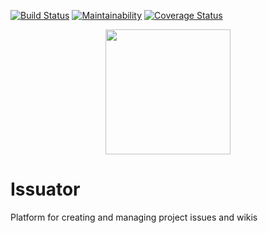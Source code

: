 [![Build Status](https://travis-ci.com/fantkolja/issuator.svg?branch=master)](https://travis-ci.com/fantkolja/issuator)
[![Maintainability](https://api.codeclimate.com/v1/badges/f0e73339e6d4997ad6d4/maintainability)](https://codeclimate.com/github/fantkolja/issuator/maintainability)
[![Coverage Status](https://coveralls.io/repos/github/fantkolja/issuator/badge.svg?branch=feature/repo-badges)](https://coveralls.io/github/fantkolja/issuator?branch=feature/repo-badges)

<p align="center">
    <img src="https://zabavnik.club/wp-content/uploads/2018/02/i_tak_soydet_5_20062225.jpg" width="200" align="center">
</p>

# Issuator
Platform for creating and managing project issues and wikis
